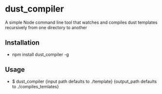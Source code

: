 # dust_compiler

A simple Node command line tool that watches and compiles dust templates recursively from one directory to another

## Installation
* npm install dust_compiler -g

## Usage
* $ dust_compiler {input path defaults to ./template} {output_path defaults to ./compiles_temlates}